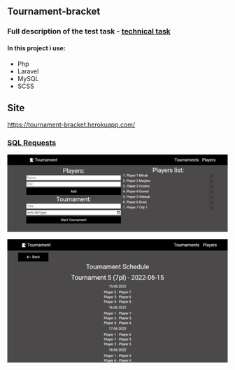 ## Tournament-bracket

### Full description of the test task - [technical task](./technical_task.pdf)

#### In this project i use:

- Php
- Laravel
- MySQL
- SCSS

## Site

https://tournament-bracket.herokuapp.com/

### [SQL Requests](./sql_requests)

![Tournament-bracket-preview](./preview-2.jpg)

![Tournament-bracket-preview](./preview-1.jpg)
